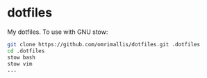 # dotfiles
My dotfiles. To use with GNU stow:

```bash
git clone https://github.com/omrimallis/dotfiles.git .dotfiles
cd .dotfiles
stow bash
stow vim
...
```
